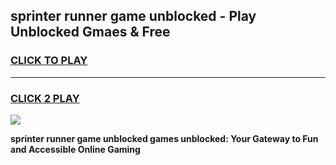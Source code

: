 
## sprinter runner game unblocked - Play Unblocked Gmaes & Free
<h3>
<a href="https://news.freeplayer.one?title=sprinter_runner_game_unblocked&ref=16F">CLICK TO PLAY</a></h3>
<hr>

<h3>
<a href="https://news.freeplayer.one?title=sprinter_runner_game_unblocked&ref=16F">CLICK 2 PLAY</a>
  
</h3>

<a href="https://news.freeplayer.one?title=sprinter_runner_game_unblocked&ref=16F/"><img src="https://clearcache.store/games.png"></a>


**sprinter runner game unblocked games unblocked: Your Gateway to Fun and Accessible Online Gaming**
